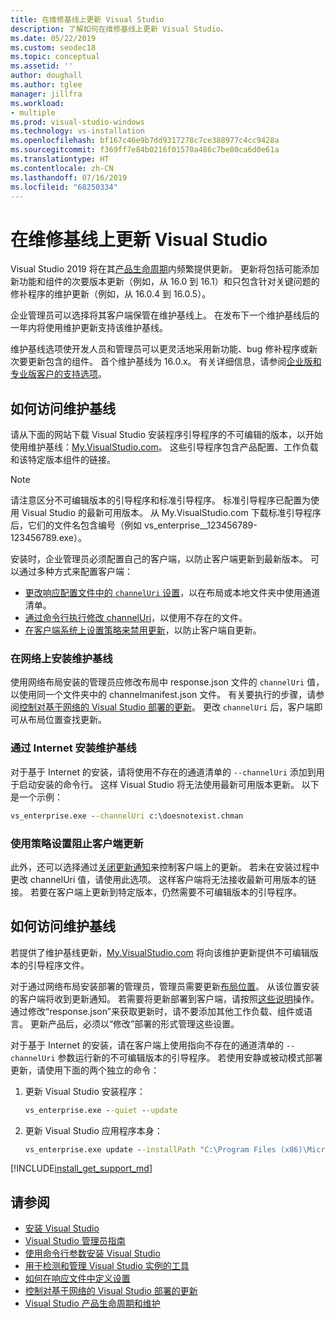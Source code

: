 ```yaml
---
title: 在维修基线上更新 Visual Studio
description: 了解如何在维修基线上更新 Visual Studio。
ms.date: 05/22/2019
ms.custom: seodec18
ms.topic: conceptual
ms.assetid: ''
author: doughall
ms.author: tglee
manager: jillfra
ms.workload:
- multiple
ms.prod: visual-studio-windows
ms.technology: vs-installation
ms.openlocfilehash: bf167c46e9b7dd9317278c7ce388977c4cc9428a
ms.sourcegitcommit: f369ff7e84b0216f01570a486c7be80ca6d0e61a
ms.translationtype: HT
ms.contentlocale: zh-CN
ms.lasthandoff: 07/16/2019
ms.locfileid: "68250334"
---
```

# <a name="update-visual-studio-while-on-a-servicing-baseline"></a>在维修基线上更新 Visual Studio

Visual Studio 2019 将在其[产品生命周期](/visualstudio/productinfo/release-rhythm#release-channel-updates)内频繁提供更新。 更新将包括可能添加新功能和组件的次要版本更新（例如，从 16.0 到 16.1）和只包含针对关键问题的修补程序的维护更新（例如，从 16.0.4 到 16.0.5）。

企业管理员可以选择将其客户端保管在维护基线上。 在发布下一个维护基线后的一年内将使用维护更新支持该维护基线。

维护基线选项使开发人员和管理员可以更灵活地采用新功能、bug 修补程序或新次要更新包含的组件。 首个维护基线为 16.0.x。 有关详细信息，请参阅[企业版和专业版客户的支持选项](https://docs.microsoft.com/visualstudio/releases/2019/servicing#support-options-for-enterprise-and-professional-customers)。

## <a name="how-to-get-onto-a-servicing-baseline"></a>如何访问维护基线

请从下面的网站下载 Visual Studio 安装程序引导程序的不可编辑的版本，以开始使用维护基线：[My.VisualStudio.com](https://my.visualstudio.com/Downloads?q=visual%20studio%202019%20version%2016.0)。 这些引导程序包含产品配置、工作负载和该特定版本组件的链接。

> [!NOTE]
> 请注意区分不可编辑版本的引导程序和标准引导程序。 标准引导程序已配置为使用 Visual Studio 的最新可用版本。 从 My.VisualStudio.com 下载标准引导程序后，它们的文件名包含编号（例如 vs_enterprise__123456789-123456789.exe）。

安装时，企业管理员必须配置自己的客户端，以防止客户端更新到最新版本。 可以通过多种方式来配置客户端：
- [更改响应配置文件中的 `channelUri` 设置](update-servicing-baseline.md#install-a-servicing-baseline-on-a-network)，以在布局或本地文件夹中使用通道清单。
- [通过命令行执行修改 channelUri](update-servicing-baseline.md#install-a-servicing-baseline-via-the-internet)，以使用不存在的文件。
- [在客户端系统上设置策略来禁用更新](update-servicing-baseline.md#use-policy-settings-to-disable-clients-from-updating)，以防止客户端自更新。

### <a name="install-a-servicing-baseline-on-a-network"></a>在网络上安装维护基线

使用网络布局安装的管理员应修改布局中 response.json  文件的 `channelUri` 值，以使用同一个文件夹中的 channelmanifest.json  文件。 有关要执行的步骤，请参阅[控制对基于网络的 Visual Studio 部署的更新](controlling-updates-to-visual-studio-deployments.md)。 更改 `channelUri` 后，客户端即可从布局位置查找更新。

### <a name="install-a-servicing-baseline-via-the-internet"></a>通过 Internet 安装维护基线

对于基于 Internet 的安装，请将使用不存在的通道清单的 `--channelUri` 添加到用于启动安装的命令行。 这样 Visual Studio 将无法使用最新可用版本更新。 以下是一个示例：

```cmd
vs_enterprise.exe --channelUri c:\doesnotexist.chman
```

### <a name="use-policy-settings-to-disable-clients-from-updating"></a>使用策略设置阻止客户端更新

此外，还可以选择通过[关闭更新通知](controlling-updates-to-visual-studio-deployments.md)来控制客户端上的更新。 若未在安装过程中更改 channelUri 值，请使用此选项。 这样客户端将无法接收最新可用版本的链接。 若要在客户端上更新到特定版本，仍然需要不可编辑版本的引导程序。

## <a name="how-to-stay-on-a-servicing-baseline"></a>如何访问维护基线

若提供了维护基线更新，[My.VisualStudio.com](https://my.visualstudio.com/Downloads?q=visual%20studio%202019%20version%2016.0) 将向该维护更新提供不可编辑版本的引导程序文件。

对于通过网络布局安装部署的管理员，管理员需要更新[布局位置](update-a-network-installation-of-visual-studio.md)。 从该位置安装的客户端将收到更新通知。 若需要将更新部署到客户端，请按照[这些说明](update-a-network-installation-of-visual-studio.md#how-to-deploy-an-update-to-client-machines)操作。 通过修改“response.json”来获取更新时，请不要添加其他工作负载、组件或语言。 更新产品后，必须以“修改”部署的形式管理这些设置。

对于基于 Internet 的安装，请在客户端上使用指向不存在的通道清单的 `--channelUri` 参数运行新的不可编辑版本的引导程序。 若使用安静或被动模式部署更新，请使用下面的两个独立的命令：

1. 更新 Visual Studio 安装程序：

    ```cmd
    vs_enterprise.exe --quiet --update
    ```

2. 更新 Visual Studio 应用程序本身：

    ```cmd
    vs_enterprise.exe update --installPath "C:\Program Files (x86)\Microsoft Visual Studio\2019\Enterprise" --quiet --wait --norestart --channelUri c:\doesnotexist.chman
    ```

[!INCLUDE[install_get_support_md](includes/install_get_support_md.md)]

## <a name="see-also"></a>请参阅

* [安装 Visual Studio](install-visual-studio.md)
* [Visual Studio 管理员指南](visual-studio-administrator-guide.md)
* [使用命令行参数安装 Visual Studio](use-command-line-parameters-to-install-visual-studio.md)
* [用于检测和管理 Visual Studio 实例的工具](tools-for-managing-visual-studio-instances.md)
* [如何在响应文件中定义设置](automated-installation-with-response-file.md)
* [控制对基于网络的 Visual Studio 部署的更新](controlling-updates-to-visual-studio-deployments.md)
* [Visual Studio 产品生命周期和维护](/visualstudio/releases/2019/servicing/)
